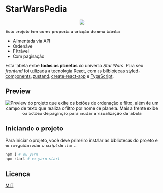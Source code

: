 # StarWarsPedia

<center>
    <img src="./yoda-icon.png">
</center>

Este projeto tem como proposta a criação de uma tabela:

- Alimentada via API
- Ordenável
- Filtrável
- Com paginação

Esta tabela exibe **todos os planetas** do universo _Star Wars_. Para seu _frontend_ foi utilizada a tecnologia React, com as bilbiotecas [styled-components](https://styled-components.com/), [zustand](https://github.com/pmndrs/zustand), [create-react-app](https://github.com/facebook/create-react-app) e [TypeScript](https://www.typescriptlang.org/).

## Preview

<center>
    <img alt="Preview do projeto que exibe os botões de ordenação e filtro, além de um campo de texto que realiza o filtro por nome de planeta. Mais a frente exibe os botões de paginção para mudar a visualização da tabela" src="preview.gif" />
</center>

## Iniciando o projeto

Para iniciar o projeto, você deve primeiro instalar as bibliotecas do projeto e em seguida rodar o _script_ de `start`.

```bash
npm i # ou yarn
npm start # ou yarn start
```

## Licença

[MIT](./LICENSE)

